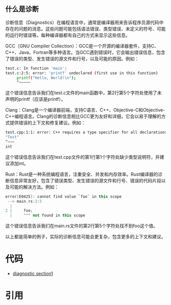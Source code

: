 ## 什么是诊断

诊断信息（Diagnostics）在编程语言中，通常是编译器用来告诉程序员源代码中存在的问题的消息。这些问题可能包括语法错误、类型错误、未定义的符号、可能的运行时错误等。每种编译器都有自己的方式来显示这些信息。

GCC（GNU Compiler Collection）：GCC是一个开源的编译器套件，支持C、C++、Java、Fortran等多种语言。当GCC遇到错误时，它会输出错误信息，包含了错误的类型、发生错误的源文件和行号，以及可能的原因。例如：
```bash
test.c: In function 'main':
test.c:2:5: error: 'printf' undeclared (first use in this function)
     printf("Hello, World!\n");
     ^~~~~~
```
这个错误信息告诉我们在test.c文件的main函数中，第2行第5个字符处使用了未声明的printf（应该是printf）。

Clang：Clang是一个编译器前端，支持C语言、C++、Objective-C和Objective-C++编程语言。Clang的诊断信息相比GCC更为友好和详细，它会以易于理解的方式提供错误的上下文和修复建议。例如：
```bash
test.cpp:1:1: error: C++ requires a type specifier for all declarations
"Test"
^~~~
int
```
这个错误信息告诉我们在test.cpp文件的第1行第1个字符处缺少类型说明符，并建议添加int。

Rust：Rust是一种系统编程语言，注重安全、并发和内存效率。Rust编译器的诊断信息非常友好，包含了错误类型、发生错误的源文件和行号、错误的代码片段以及可能的解决方法。例如：
```c++
error[E0425]: cannot find value `foo` in this scope
 --> main.rs:2:5
  |
2 |     foo;
  |     ^^^ not found in this scope
```
这个错误信息告诉我们在main.rs文件的第2行第5个字符处找不到foo这个值。

以上都是简单的例子，实际的诊断信息可能会更复杂，包含更多的上下文和建议。

# 代码

- [diagnostic section1](/code/diagnostic/section1)

# 引用